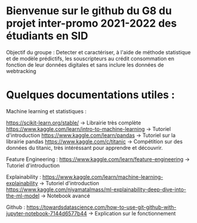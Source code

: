 # Bienvenue sur le github du G8 du projet inter-promo 2021-2022 des étudiants en SID

Objectif du groupe : Detecter et caractériser, à l'aide de méthode statistique et de modèle prédictifs, les souscripteurs au crédit consommation en fonction de leur données digitales et sans inclure les données de webtracking

# Quelques documentations utiles :

Machine learning et statistiques :
 
https://scikit-learn.org/stable/  -> Librairie très complète </n>
https://www.kaggle.com/learn/intro-to-machine-learning -> Tutoriel d'introduction </n>
https://www.kaggle.com/learn/pandas -> Tutoriel sur la librairie pandas 
https://www.kaggle.com/c/titanic -> Compétition sur des données du titanic, très intéréssant pour apprendre et découvrir.

Feature Engineering :
https://www.kaggle.com/learn/feature-engineering -> Tutoriel d'introduction

Explainability :
https://www.kaggle.com/learn/machine-learning-explainability -> Tutoriel d'introduction
https://www.kaggle.com/niyamatalmass/ml-explainability-deep-dive-into-the-ml-model -> Notebook avancé 

Github :
https://towardsdatascience.com/how-to-use-git-github-with-jupyter-notebook-7144d6577b44 -> Explication sur le fonctionnement




